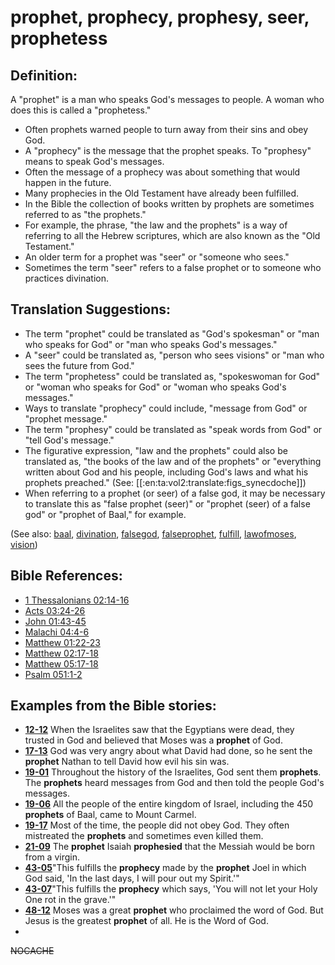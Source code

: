 # prophet, prophecy, prophesy, seer, prophetess #

## Definition: ##

A "prophet" is a man who speaks God's messages to people. A woman who does this is called a  "prophetess." 

* Often prophets warned people to turn away from their sins and obey God.
* A "prophecy" is the message that the prophet speaks. To "prophesy" means to speak God's messages.
* Often the message of a prophecy was about something that would happen in the future.
* Many prophecies in the Old Testament have already been fulfilled.
* In the Bible the collection of books written by prophets are sometimes referred to as "the prophets."
* For example, the phrase, "the law and the prophets" is a way of referring to all the Hebrew scriptures, which are also known as the "Old Testament."
* An older term for a  prophet was "seer" or "someone who sees."
* Sometimes the term "seer" refers to a false prophet or to someone who practices divination.

## Translation Suggestions: ##

* The term "prophet" could be translated as "God's spokesman" or "man who speaks for God" or "man who speaks God's messages."
* A "seer" could be translated as, "person who sees visions" or "man who sees the future from God."
* The term "prophetess" could be translated as, "spokeswoman for God" or "woman who speaks for God" or "woman who speaks God's messages."
* Ways to translate "prophecy" could include, "message from God" or "prophet message."
* The term "prophesy" could be translated as "speak words from God" or "tell God's message."
* The figurative expression, "law and the prophets" could also be translated as, "the books of the law and of the prophets" or "everything written about God and his people, including God's laws and what his prophets preached." (See: [[:en:ta:vol2:translate:figs_synecdoche]])
* When referring to a prophet (or seer) of a false god, it may be necessary to translate this as "false prophet (seer)" or "prophet (seer) of a false god" or "prophet of Baal," for example.
 

(See also: [baal](../other/baal.md), [divination](../other/divination.md), [falsegod](../kt/falsegod.md), [falseprophet](../other/falseprophet.md), [fulfill](../kt/fulfill.md), [lawofmoses](../kt/lawofmoses.md), [vision](../other/vision.md))

## Bible References: ##

* [1 Thessalonians 02:14-16](https://door43.org/en/bible/notes/1th/02/14)
* [Acts 03:24-26](https://door43.org/en/bible/notes/act/03/24)
* [John 01:43-45](https://door43.org/en/bible/notes/jhn/01/43)
* [Malachi 04:4-6](https://door43.org/en/bible/notes/mal/04/04)
* [Matthew 01:22-23](https://door43.org/en/bible/notes/mat/01/22)
* [Matthew 02:17-18](https://door43.org/en/bible/notes/mat/02/17)
* [Matthew 05:17-18](https://door43.org/en/bible/notes/mat/05/17)
* [Psalm 051:1-2](https://door43.org/en/bible/notes/psa/051/001)

## Examples from the Bible stories: ##

* __[12-12](https://door43.org/en/obs/notes/frames/12-12)__ When the Israelites saw that the Egyptians were dead, they trusted in God and believed that Moses was a __prophet__  of God.
* __[17-13](https://door43.org/en/obs/notes/frames/17-13)__ God was very angry about what David had done, so he sent the __prophet__  Nathan to tell David how evil his sin was.
* __[19-01](https://door43.org/en/obs/notes/frames/19-01)__ Throughout the history of the Israelites, God sent them __prophets__. The __prophets__  heard messages from God and then told the people God's messages.
* __[19-06](https://door43.org/en/obs/notes/frames/19-06)__ All the people of the entire kingdom of Israel, including the 450 __prophets__  of Baal, came to Mount Carmel.
* __[19-17](https://door43.org/en/obs/notes/frames/19-17)__ Most of the time, the people did not obey God. They often mistreated the __prophets__  and sometimes even killed them.
* __[21-09](https://door43.org/en/obs/notes/frames/21-09)__ The __prophet__  Isaiah __prophesied__  that the Messiah would be born from a virgin.
* __[43-05](https://door43.org/en/obs/notes/frames/43-05)__"This fulfills the __prophecy__  made by the __prophet__  Joel in which God said, 'In the last days, I will pour out my Spirit.'"
* __[43-07](https://door43.org/en/obs/notes/frames/43-07)__"This fulfills the __prophecy__  which says, 'You will not let your Holy One rot in the grave.'"
* __[48-12](https://door43.org/en/obs/notes/frames/48-12)__ Moses was a great __prophet__  who proclaimed the word of God. But Jesus is the greatest __prophet__  of all. He is the Word of God.
*


~~NOCACHE~~